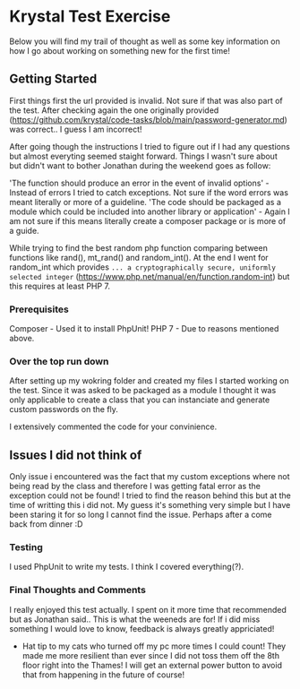 # Krystal Test Exercise

Below you will find my trail of thought as well as some key information on how I go about working on something new for the first time!

## Getting Started

First things first the url provided is invalid. Not sure if that was also part of the test. After checking again the one originally provided (https://github.com/krystal/code-tasks/blob/main/password-generator.md) was correct.. I guess I am incorrect!

After going though the instructions I tried to figure out if I had any questions but almost everyting seemed staight forward. Things I wasn't sure about but didn't want to bother Jonathan during the weekend goes as follow:

'The function should produce an error in the event of invalid options' - Instead of errors I tried to catch exceptions. Not sure if the word errors was meant literally or more of a guideline.
'The code should be packaged as a module which could be included into another library or application' - Again I am not sure if this means literally create a composer package or is more of a guide.

While trying to find the best random php function comparing between functions like rand(), mt_rand() and random_int(). At the end I went for random_int which provides `... a cryptographically secure, uniformly selected integer` (https://www.php.net/manual/en/function.random-int) but this requires at least PHP 7. 

### Prerequisites

Composer - Used it to install PhpUnit!
PHP 7 - Due to reasons mentioned above.

### Over the top run down

After setting up my wokring folder and created my files I started working on the test. Since it was asked to be packaged as a module I thought it was only applicable to create a class that you can instanciate and generate custom passwords on the fly.

I extensively commented the code for your convinience.

## Issues I did not think of

Only issue i encountered was the fact that my custom exceptions where not being read by the class and therefore I was getting fatal error as the exception could not be found! I tried to find the reason behind this but at the time of writting this i did not. My guess it's something very simple but I have been staring it for so long I cannot find the issue. Perhaps after a come back from dinner :D

### Testing

I used PhpUnit to write my tests. I think I covered everything(?). 

### Final Thoughts and Comments

I really enjoyed this test actually. I spent on it more time that recommended but as Jonathan said.. This is what the weeneds are for! If i did miss something I would love to know, feedback is always greatly appriciated!

  - Hat tip to my cats who turned off my pc more times I could count! They made me more resilient than ever since I did not toss them off the 8th floor right into the Thames! I will get an external power button to avoid that from happening in the future of course!

